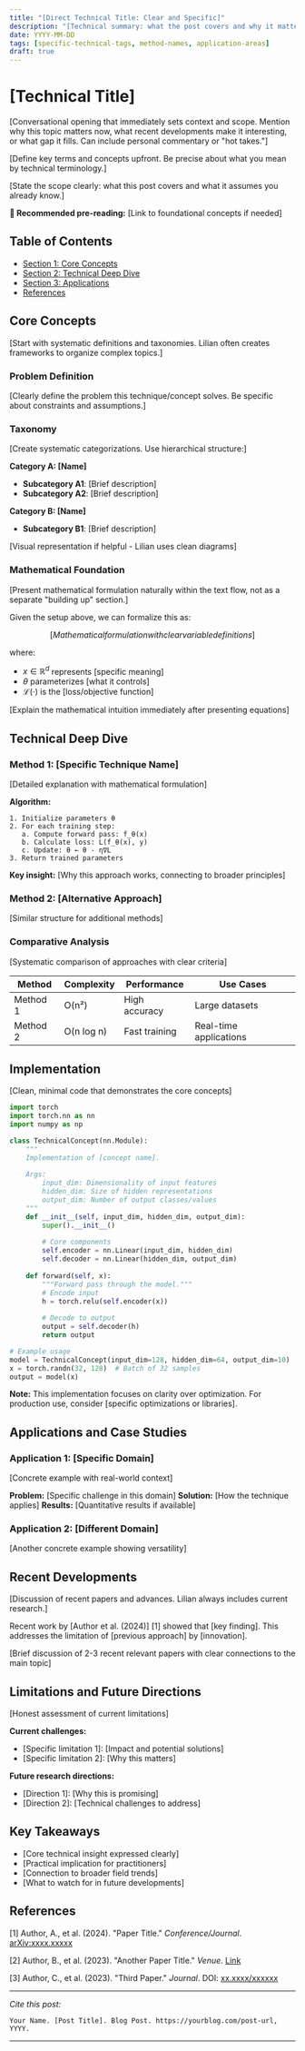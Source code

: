 ```yaml
---
title: "[Direct Technical Title: Clear and Specific]"
description: "[Technical summary: what the post covers and why it matters to the field]"
date: YYYY-MM-DD
tags: [specific-technical-tags, method-names, application-areas]
draft: true
---
```


# [Technical Title]

[Conversational opening that immediately sets context and scope. Mention why this topic matters now, what recent developments make it interesting, or what gap it fills. Can include personal commentary or "hot takes."]

[Define key terms and concepts upfront. Be precise about what you mean by technical terminology.]

[State the scope clearly: what this post covers and what it assumes you already know.]

**🥑 Recommended pre-reading:** [Link to foundational concepts if needed]

## Table of Contents
- [Section 1: Core Concepts](#section-1)
- [Section 2: Technical Deep Dive](#section-2) 
- [Section 3: Applications](#section-3)
- [References](#references)

## Core Concepts

[Start with systematic definitions and taxonomies. Lilian often creates frameworks to organize complex topics.]

### Problem Definition

[Clearly define the problem this technique/concept solves. Be specific about constraints and assumptions.]

### Taxonomy

[Create systematic categorizations. Use hierarchical structure:]

**Category A: [Name]**
- **Subcategory A1**: [Brief description]
- **Subcategory A2**: [Brief description]

**Category B: [Name]** 
- **Subcategory B1**: [Brief description]

[Visual representation if helpful - Lilian uses clean diagrams]

### Mathematical Foundation

[Present mathematical formulation naturally within the text flow, not as a separate "building up" section.]

Given the setup above, we can formalize this as:

$$[Mathematical formulation with clear variable definitions]$$

where:
- $x \in \mathbb{R}^d$ represents [specific meaning]
- $\theta$ parameterizes [what it controls]
- $\mathcal{L}(\cdot)$ is the [loss/objective function]

[Explain the mathematical intuition immediately after presenting equations]

## Technical Deep Dive

### Method 1: [Specific Technique Name]

[Detailed explanation with mathematical formulation]

**Algorithm:**
```
1. Initialize parameters θ
2. For each training step:
   a. Compute forward pass: f_θ(x)
   b. Calculate loss: L(f_θ(x), y) 
   c. Update: θ ← θ - η∇L
3. Return trained parameters
```

**Key insight:** [Why this approach works, connecting to broader principles]

### Method 2: [Alternative Approach]

[Similar structure for additional methods]

### Comparative Analysis

[Systematic comparison of approaches with clear criteria]

| Method | Complexity | Performance | Use Cases |
|--------|------------|-------------|-----------|
| Method 1 | O(n²) | High accuracy | Large datasets |
| Method 2 | O(n log n) | Fast training | Real-time applications |

## Implementation

[Clean, minimal code that demonstrates the core concepts]

```python
import torch
import torch.nn as nn
import numpy as np

class TechnicalConcept(nn.Module):
    """
    Implementation of [concept name].
    
    Args:
        input_dim: Dimensionality of input features
        hidden_dim: Size of hidden representations
        output_dim: Number of output classes/values
    """
    def __init__(self, input_dim, hidden_dim, output_dim):
        super().__init__()
        
        # Core components
        self.encoder = nn.Linear(input_dim, hidden_dim)
        self.decoder = nn.Linear(hidden_dim, output_dim)
        
    def forward(self, x):
        """Forward pass through the model."""
        # Encode input
        h = torch.relu(self.encoder(x))
        
        # Decode to output
        output = self.decoder(h)
        return output

# Example usage
model = TechnicalConcept(input_dim=128, hidden_dim=64, output_dim=10)
x = torch.randn(32, 128)  # Batch of 32 samples
output = model(x)
```

**Note:** This implementation focuses on clarity over optimization. For production use, consider [specific optimizations or libraries].

## Applications and Case Studies

### Application 1: [Specific Domain]

[Concrete example with real-world context]

**Problem:** [Specific challenge in this domain]
**Solution:** [How the technique applies]
**Results:** [Quantitative results if available]

### Application 2: [Different Domain]

[Another concrete example showing versatility]

## Recent Developments

[Discussion of recent papers and advances. Lilian always includes current research.]

Recent work by [Author et al. (2024)] [1] showed that [key finding]. This addresses the limitation of [previous approach] by [innovation].

[Brief discussion of 2-3 recent relevant papers with clear connections to the main topic]

## Limitations and Future Directions

[Honest assessment of current limitations]

**Current challenges:**
- [Specific limitation 1]: [Impact and potential solutions]
- [Specific limitation 2]: [Why this matters]

**Future research directions:**
- [Direction 1]: [Why this is promising]
- [Direction 2]: [Technical challenges to address]

## Key Takeaways

- [Core technical insight expressed clearly]
- [Practical implication for practitioners] 
- [Connection to broader field trends]
- [What to watch for in future developments]

## References

[1] Author, A., et al. (2024). "Paper Title." *Conference/Journal*. [arXiv:xxxx.xxxxx](https://arxiv.org/abs/xxxx.xxxxx)

[2] Author, B., et al. (2023). "Another Paper Title." *Venue*. [Link](https://example.com)

[3] Author, C., et al. (2023). "Third Paper." *Journal*. DOI: [xx.xxxx/xxxxxx](https://doi.org/xx.xxxx/xxxxxx)

---

*Cite this post:*
```
Your Name. [Post Title]. Blog Post. https://yourblog.com/post-url, YYYY.
```

---

<!-- WRITING GUIDE: LILIAN WENG STYLE PATTERNS

TITLE CONSTRUCTION:
- Direct, technical, specific
- Avoid marketing language
- Can include version numbers, qualifiers, or scope
- Examples: "Attention Is All You Need", "The Transformer Family v2.0", "Prompt Engineering"

OPENING STYLE:
- Conversational but immediately technical
- Set context quickly - why does this matter now?
- Can include personal commentary ("spicy take", "cool concept")
- Define scope and assumptions upfront
- Sometimes reference prerequisite knowledge

STRUCTURE PATTERNS:
- Often includes Table of Contents for complex topics
- Uses systematic taxonomies and categorizations
- Hierarchical organization: main concepts → detailed techniques → applications
- Progressive complexity but assumes technical background

MATHEMATICAL PRESENTATION:
- Integrated naturally with text, not separated
- LaTeX notation for precision
- Immediate intuitive explanation after equations
- Variable definitions are clear and specific
- Mathematical rigor without intimidation

TECHNICAL TONE:
- Assumes reasonable technical background
- Conversational but authoritative
- Precise terminology with immediate context
- Academic rigor with accessibility
- Occasional personal observations

CODE STYLE:
- Clean, minimal implementations
- Well-commented but not over-explained
- Focus on core concepts, not production details
- Often pseudo-code for algorithms
- Clear variable names and structure

CITATION APPROACH:
- Extensive academic references
- Recent papers (shows currency)
- Full bibliographic information
- DOI/arXiv links when available
- Formal citation format provided

PEDAGOGICAL APPROACH:
- Systematic, analytical breakdown
- Builds understanding through categorization
- Comparative analysis of approaches
- Current state of field + future directions
- Honest about limitations

CONTENT FLOW:
- Context setting → Problem definition → Systematic exploration → Applications → Future work
- Each section builds on previous knowledge
- Clear transitions between concepts
- Maintains focus while being comprehensive

TARGET AUDIENCE:
- Technical practitioners and researchers
- Assumes ML/AI background knowledge
- Provides sufficient detail for understanding and implementation
- Balances breadth and depth effectively

-->